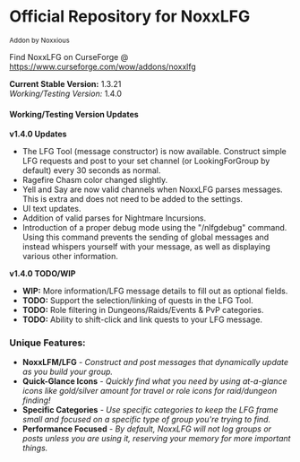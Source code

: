 # Official Repository for NoxxLFG
<sup>Addon by Noxxious</sup>

Find NoxxLFG on CurseForge @ https://www.curseforge.com/wow/addons/noxxlfg

**Current Stable Version:** 1.3.21\
*Working/Testing Version:* 1.4.0

#### Working/Testing Version Updates
**v1.4.0 Updates**
* The LFG Tool (message constructor) is now available. Construct simple LFG requests and post to your set channel (or LookingForGroup by default) every 30 seconds as normal.
* Ragefire Chasm color changed slightly.
* Yell and Say are now valid channels when NoxxLFG parses messages. This is extra and does not need to be added to the settings.
* UI text updates.
* Addition of valid parses for Nightmare Incursions.
* Introduction of a proper debug mode using the "/nlfgdebug" command. Using this command prevents the sending of global messages and instead whispers yourself with your message, as well as displaying various other information.

**v1.4.0 TODO/WIP**
* **WIP:** More information/LFG message details to fill out as optional fields.
* **TODO:** Support the selection/linking of quests in the LFG Tool.
* **TODO:** Role filtering in Dungeons/Raids/Events & PvP categories.
* **TODO:** Ability to shift-click and link quests to your LFG message.

### Unique Features:
* **NoxxLFM/LFG** - *Construct and post messages that dynamically update as you build your group.*
* **Quick-Glance Icons** - *Quickly find what you need by using at-a-glance icons like gold/silver amount for travel or role icons for raid/dungeon finding!*
* **Specific Categories** - *Use specific categories to keep the LFG frame small and focused on a specific type of group you're trying to find.*
* **Performance Focused** - *By default, NoxxLFG will not log groups or posts unless you are using it, reserving your memory for more important things.*